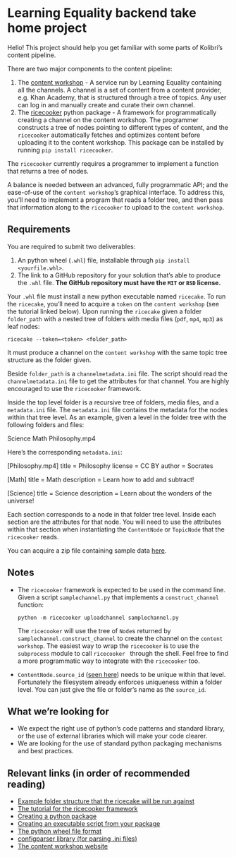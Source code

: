 # Learning Equality backend take home project

Hello! This project should help you get familiar with some parts of Kolibri’s content pipeline.

There are two major components to the content pipeline:

1. The [content workshop](https://contentworkshop.learningequality.org) - A service run by Learning Equality containing all the channels. A channel is a set of content from a content provider, e.g. Khan Academy, that is structured through a tree of topics. Any user can log in and manually create and curate their own channel.
1. The [ricecooker](https://github.com/learningequality/ricecooker/) python package - A framework for programmatically creating a channel on the content workshop. The programmer constructs a tree of nodes pointing to different types of content, and the `ricecooker` automatically fetches and optimizes content before uploading it to the content workshop. This package can be installed by running `pip install ricecooker`.

The `ricecooker` currently requires a programmer to implement a function that returns a tree of nodes.

A balance is needed between an advanced, fully programmatic API; and the ease-of-use of the `content workshop`’s graphical interface. To address this, you’ll need to implement a program that reads a folder tree, and then pass that information along to the `ricecooker` to upload to the `content workshop`.


## Requirements

You are required to submit two deliverables:

1. An python wheel (`.whl`) file, installable through `pip install <yourfile.whl>`.
2. The link to a GitHub repository for your solution that’s able to produce the `.whl` file. **The GitHub repository must have the `MIT` or `BSD` license.**

Your `.whl` file must install a new python executable named `ricecake`. To run the `ricecake`, you’ll need to acquire a `token` on the `content workshop` (see the tutorial linked below). Upon running the `ricecake`  given a folder `folder_path`  with a nested tree of folders with media files (`pdf`, `mp4`, `mp3`) as leaf nodes:

`ricecake --token=<token> <folder_path>`

It must produce a channel on the `content workshop` with the same topic tree structure as the folder given. 

Beside `folder_path` is a `channelmetadata.ini` file. The script should read the `channelmetadata.ini` file to get the attributes for that channel. You are highly encouraged to use the `ricecooker` framework.

Inside the top level folder is a recursive tree of folders, media files, and a `metadata.ini` file. The `metadata.ini` file contains the metadata for the nodes within that tree level. As an example, given a level in the folder tree with the following folders and files:

  Science
  Math
  Philosophy.mp4


Here’s the corresponding `metadata.ini`:

  [Philosophy.mp4]
  title = Philosophy
  license = CC BY
  author = Socrates
  
  [Math]
  title = Math
  description = Learn how to add and subtract!
  
  [Science]
  title = Science
  description = Learn about the wonders of the universe!

Each section corresponds to a node in that folder tree level. Inside each section  are the attributes for that node. You will need to use the attributes within that section when instantiating the `ContentNode` or `TopicNode` that the `ricecooker` reads.

You can acquire a zip file containing sample data [here](https://slack-files.com/T0KT5DC58-F3ZSN3NRL-c50375e9a2).

## Notes
- The `ricecooker` framework is expected to be used in the command line. Given a script `samplechannel.py` that implements a `construct_channel` function:


  `python -m ricecooker uploadchannel samplechannel.py`


  The `ricecooker` will use the tree of `Node`s returned by `samplechannel.construct_channel` to create the channel on the `content workshop`. The easiest way to wrap the `ricecooker` is to use the `subprocess` module to call `ricecooker ` through the shell. Feel free to find a more programmatic way to integrate with the `ricecooker` too.
-  `ContentNode.source_id` ([seen here](https://github.com/jayoshih/ricecooker/tree/readme#step-3-creating-nodes)) needs to be unique within that level. Fortunately the filesystem already enforces uniqueness within a folder level. You can just give the file or folder’s name as the `source_id`.

## What we’re looking for
- We expect the right use of python’s code patterns and standard library, or the use of external libraries which will make your code clearer.
- We are looking for the use of standard python packaging mechanisms and best practices.


## Relevant links (in order of recommended reading)
- [Example folder structure that the ricecake will be run against](https://slack-files.com/T0KT5DC58-F3ZSN3NRL-c50375e9a2)
- [The tutorial for the ricecooker framework](https://github.com/jayoshih/ricecooker/tree/readme)
- [Creating a python package](https://python-packaging.readthedocs.io/en/latest/)
- [Creating an executable script from your package](http://python-packaging.readthedocs.io/en/latest/command-line-scripts.html)
- [The python wheel file format](https://pip.pypa.io/en/stable/reference/pip_wheel/)
- [configparser library (for parsing .ini files)](https://docs.python.org/3/library/configparser.html)
- [The content workshop website](https://contentworkshop.learningequality.org)



